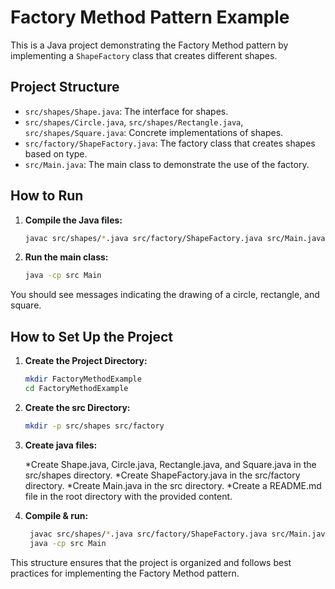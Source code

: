 # Factory Method Pattern Example

This is a Java project demonstrating the Factory Method pattern by implementing a `ShapeFactory` class that creates different shapes.

## Project Structure

- `src/shapes/Shape.java`: The interface for shapes.
- `src/shapes/Circle.java`, `src/shapes/Rectangle.java`, `src/shapes/Square.java`: Concrete implementations of shapes.
- `src/factory/ShapeFactory.java`: The factory class that creates shapes based on type.
- `src/Main.java`: The main class to demonstrate the use of the factory.

## How to Run

1. **Compile the Java files:**

   ```bash
   javac src/shapes/*.java src/factory/ShapeFactory.java src/Main.java

   ```

2. **Run the main class:**
   ```bash
   java -cp src Main
   ```

You should see messages indicating the drawing of a circle, rectangle, and square.

## How to Set Up the Project

1. **Create the Project Directory:**

   ```bash
   mkdir FactoryMethodExample
   cd FactoryMethodExample

   ```

2. **Create the src Directory:**

   ```bash
   mkdir -p src/shapes src/factory

   ```

3. **Create java files:**

   *Create Shape.java, Circle.java, Rectangle.java, and Square.java in the src/shapes directory.
   *Create ShapeFactory.java in the src/factory directory.
   *Create Main.java in the src directory.
   *Create a README.md file in the root directory with the provided content.

4. **Compile & run:**

   ```bash
    javac src/shapes/*.java src/factory/ShapeFactory.java src/Main.java
    java -cp src Main
   ```

This structure ensures that the project is organized and follows best practices for implementing the Factory Method pattern.
